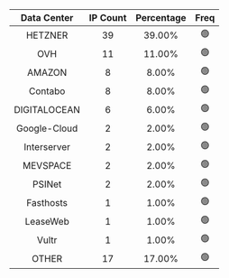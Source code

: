 | Data Center | IP Count | Percentage | Freq |
|:------------:|:--------:|:-----------:|:-----:|
| HETZNER | 39 | 39.00% | 🟢 |
| OVH | 11 | 11.00% | 🟢 |
| AMAZON | 8 | 8.00% | 🟢 |
| Contabo | 8 | 8.00% | 🟢 |
| DIGITALOCEAN | 6 | 6.00% | 🟢 |
| Google-Cloud | 2 | 2.00% | 🟢 |
| Interserver | 2 | 2.00% | 🟢 |
| MEVSPACE | 2 | 2.00% | 🟢 |
| PSINet | 2 | 2.00% | 🟢 |
| Fasthosts | 1 | 1.00% | 🟢 |
| LeaseWeb | 1 | 1.00% | 🟢 |
| Vultr | 1 | 1.00% | 🟢 |
| OTHER | 17 | 17.00% | 🟢 |